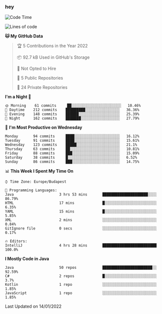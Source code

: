 ### hey

<!--START_SECTION:waka-->
![Code Time](http://img.shields.io/badge/Code%20Time-461%20hrs%2045%20mins-blue)

![Lines of code](https://img.shields.io/badge/From%20Hello%20World%20I%27ve%20Written-442%20Thousand%20lines%20of%20code-blue)

**🐱 My GitHub Data** 

> 🏆 5 Contributions in the Year 2022
 > 
> 📦 92.7 kB Used in GitHub's Storage 
 > 
> 🚫 Not Opted to Hire
 > 
> 📜 5 Public Repositories 
 > 
> 🔑 24 Private Repositories  
 > 
**I'm a Night 🦉** 

```text
🌞 Morning    61 commits     ██░░░░░░░░░░░░░░░░░░░░░░░   10.46% 
🌆 Daytime    212 commits    █████████░░░░░░░░░░░░░░░░   36.36% 
🌃 Evening    148 commits    ██████░░░░░░░░░░░░░░░░░░░   25.39% 
🌙 Night      162 commits    ███████░░░░░░░░░░░░░░░░░░   27.79%

```
📅 **I'm Most Productive on Wednesday** 

```text
Monday       94 commits     ████░░░░░░░░░░░░░░░░░░░░░   16.12% 
Tuesday      91 commits     ████░░░░░░░░░░░░░░░░░░░░░   15.61% 
Wednesday    123 commits    █████░░░░░░░░░░░░░░░░░░░░   21.1% 
Thursday     63 commits     ██░░░░░░░░░░░░░░░░░░░░░░░   10.81% 
Friday       88 commits     ███░░░░░░░░░░░░░░░░░░░░░░   15.09% 
Saturday     38 commits     █░░░░░░░░░░░░░░░░░░░░░░░░   6.52% 
Sunday       86 commits     ███░░░░░░░░░░░░░░░░░░░░░░   14.75%

```


📊 **This Week I Spent My Time On** 

```text
⌚︎ Time Zone: Europe/Budapest

💬 Programming Languages: 
Java                     3 hrs 53 mins       █████████████████████░░░░   86.79% 
HTML                     17 mins             █░░░░░░░░░░░░░░░░░░░░░░░░   6.35% 
YAML                     15 mins             █░░░░░░░░░░░░░░░░░░░░░░░░   5.85% 
XML                      2 mins              ░░░░░░░░░░░░░░░░░░░░░░░░░   0.84% 
GitIgnore file           0 secs              ░░░░░░░░░░░░░░░░░░░░░░░░░   0.17%

🔥 Editors: 
IntelliJ                 4 hrs 28 mins       █████████████████████████   100.0%

```

**I Mostly Code in Java** 

```text
Java                     50 repos            ███████████████████████░░   92.59% 
C#                       2 repos             █░░░░░░░░░░░░░░░░░░░░░░░░   3.7% 
Kotlin                   1 repo              ░░░░░░░░░░░░░░░░░░░░░░░░░   1.85% 
JavaScript               1 repo              ░░░░░░░░░░░░░░░░░░░░░░░░░   1.85%

```



 Last Updated on 14/01/2022
<!--END_SECTION:waka-->
